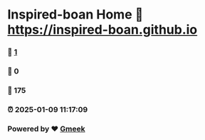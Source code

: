 # Inspired-boan Home :link: https://inspired-boan.github.io 
### :page_facing_up: [1](https://inspired-boan.github.io/tag.html) 
### :speech_balloon: 0 
### :hibiscus: 175 
### :alarm_clock: 2025-01-09 11:17:09 
### Powered by :heart: [Gmeek](https://github.com/Meekdai/Gmeek)
